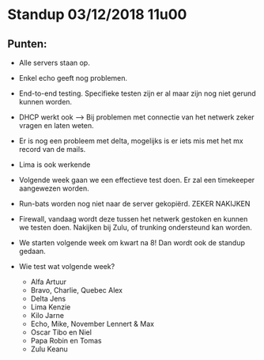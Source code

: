 # Standup 03/12/2018 11u00

## Punten:
* Alle servers staan op.
* Enkel echo geeft nog problemen.
* End-to-end testing.
  Specifieke testen zijn er al maar zijn nog niet gerund kunnen worden.
* DHCP werkt ook --> Bij problemen met connectie van het netwerk zeker vragen en laten weten.
* Er is nog een probleem met delta, mogelijks is er iets mis met het mx record van de mails.
* Lima is ook werkende
* Volgende week gaan we een effectieve test doen. Er zal een timekeeper aangewezen worden.
* Run-bats worden nog niet naar de server gekopiërd. ZEKER NAKIJKEN
* Firewall, vandaag wordt deze tussen het netwerk gestoken en kunnen we testen doen.
  Nakijken bij Zulu, of trunking ondersteund kan worden.
* We starten volgende week om kwart na 8! Dan wordt ook de standup gedaan.

* Wie test wat volgende week?
    * Alfa Artuur
    * Bravo, Charlie, Quebec Alex
    * Delta Jens
    * Lima Kenzie
    * Kilo Jarne
    * Echo, Mike, November Lennert & Max 
    * Oscar Tibo en Niel
    * Papa Robin en Tomas
    * Zulu Keanu
